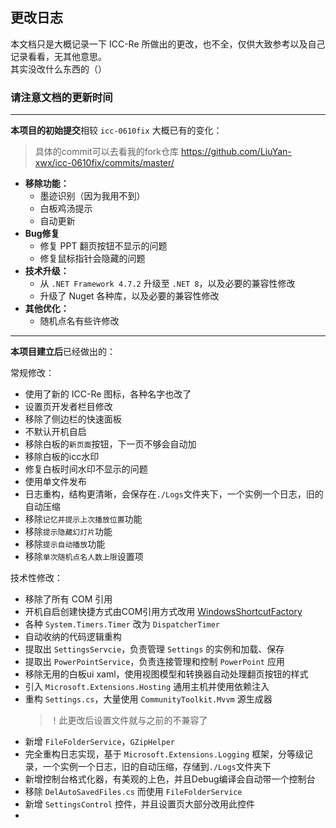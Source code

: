 ## 更改日志
本文档只是大概记录一下 ICC-Re 所做出的更改，也不全，仅供大致参考以及自己记录看看，无其他意思。  
其实没改什么东西的（）

### 请注意文档的更新时间

---


**本项目的初始提交**相较 `icc-0610fix` 大概已有的变化：
> 具体的commit可以去看我的fork仓库 https://github.com/LiuYan-xwx/icc-0610fix/commits/master/
   - **移除功能：**
     - 墨迹识别（因为我用不到）
     - 白板鸡汤提示
     - 自动更新
   - **Bug修复**
     - 修复 PPT 翻页按钮不显示的问题
     - 修复鼠标指针会隐藏的问题  
   - **技术升级：**
     - 从 `.NET Framework 4.7.2` 升级至 `.NET 8`，以及必要的兼容性修改
     - 升级了 Nuget 各种库，以及必要的兼容性修改
   - **其他优化：**
     - 随机点名有些许修改

---

**本项目建立后**已经做出的：  

常规修改：
- 使用了新的 ICC-Re 图标，各种名字也改了
- 设置页开发者栏目修改
- 移除了侧边栏的快速面板
- 不默认开机自启
- 移除白板的`新页面`按钮，下一页不够会自动加
- 移除白板的icc水印
- 修复白板时间水印不显示的问题
- 使用单文件发布
- 日志重构，结构更清晰，会保存在`./Logs`文件夹下，一个实例一个日志，旧的自动压缩
- 移除`记忆并提示上次播放位置`功能
- 移除`提示隐藏幻灯片`功能
- 移除`提示自动播放`功能
- 移除`单次随机点名人数上限`设置项

技术性修改：
- 移除了所有 COM 引用
- 开机自启创建快捷方式由COM引用方式改用 [WindowsShortcutFactory](https://github.com/gdivis/WindowsShortcutFactory)
- 各种 `System.Timers.Timer` 改为 `DispatcherTimer`
- 自动收纳的代码逻辑重构
- 提取出 `SettingsServcie`，负责管理 `Settings` 的实例和加载、保存
- 提取出 `PowerPointService`，负责连接管理和控制 `PowerPoint` 应用
- 移除无用的白板ui xaml，使用视图模型和转换器自动处理翻页按钮的样式
- 引入 `Microsoft.Extensions.Hosting` 通用主机并使用依赖注入
- 重构 `Settings.cs`，大量使用 `CommunityToolkit.Mvvm` 源生成器
  > ！此更改后设置文件就与之前的不兼容了
- 新增 `FileFolderService`，`GZipHelper`
- 完全重构日志实现，基于 `Microsoft.Extensions.Logging` 框架，分等级记录，一个实例一个日志，旧的自动压缩，存储到`./Logs`文件夹下
- 新增控制台格式化器，有美观的上色，并且Debug编译会自动带一个控制台
- 移除 `DelAutoSavedFiles.cs` 而使用 `FileFolderService`
- 新增 `SettingsControl` 控件，并且设置页大部分改用此控件
- 
